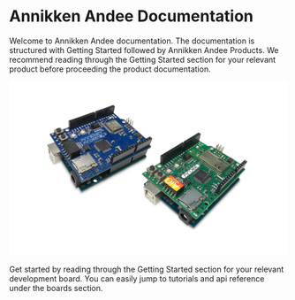 # Annikken Andee Documentation

Welcome to Annikken Andee documentation. The documentation is structured with Getting Started followed by Annikken Andee Products. We recommend reading through the Getting Started section for your relevant product before proceeding the product documentation.

![](/assets/gb-andee-boards.png)

Get started by reading through the Getting Started section for your relevant development board. You can easily jump to tutorials and api reference under the boards section.